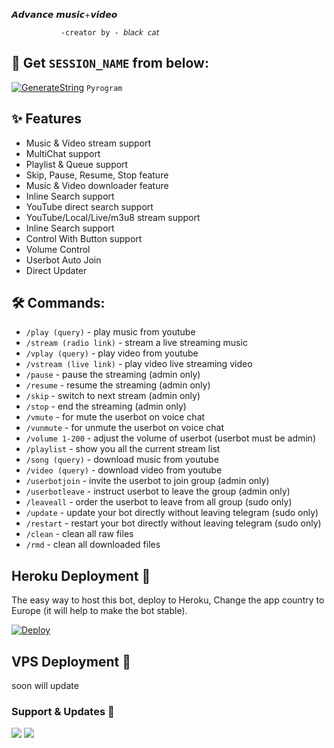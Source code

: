 𝘼𝙙𝙫𝙖𝙣𝙘𝙚 𝙢𝙪𝙨𝙞𝙘+𝙫𝙞𝙙𝙚𝙤

               -creator by - 𝘣𝘭𝘢𝘤𝘬 𝘤𝘢𝘵

## 🧪 Get `SESSION_NAME` from below:

[![GenerateString](https://img.shields.io/badge/repl.it-generateString-yellowgreen)](https://replit.com/@levinalab/StringSession#main.py) ``Pyrogram``


## ✨ Features
- Music & Video stream support
- MultiChat support
- Playlist & Queue support
- Skip, Pause, Resume, Stop feature
- Music & Video downloader feature
- Inline Search support
- YouTube direct search support
- YouTube/Local/Live/m3u8 stream support
- Inline Search support
- Control With Button support
- Volume Control
- Userbot Auto Join
- Direct Updater

## 🛠 Commands:
- `/play (query)` - play music from youtube
- `/stream (radio link)` - stream a live streaming music
- `/vplay (query)` - play video from youtube
- `/vstream (live link)` - play video live streaming video
- `/pause` - pause the streaming (admin only)
- `/resume` - resume the streaming (admin only)
- `/skip` - switch to next stream (admin only)
- `/stop` - end the streaming (admin only)
- `/vmute` - for mute the userbot on voice chat
- `/vunmute` - for unmute the userbot on voice chat
- `/volume 1-200` - adjust the volume of userbot (userbot must be admin)
- `/playlist` - show you all the current stream list
- `/song (query)` - download music from youtube
- `/video (query)` - download video from youtube
- `/userbotjoin` - invite the userbot to join group (admin only)
- `/userbotleave` - instruct userbot to leave the group (admin only)
- `/leaveall` - order the userbot to leave from all group (sudo only)
- `/update` - update your bot directly without leaving telegram (sudo only)
- `/restart` - restart your bot directly without leaving telegram (sudo only)
- `/clean` - clean all raw files
- `/rmd` - clean all downloaded files

## Heroku Deployment 💜
The easy way to host this bot, deploy to Heroku, Change the app country to Europe (it will help to make the bot stable).

[![Deploy](https://www.herokucdn.com/deploy/button.svg)](https://heroku.com/deploy?template=https://github.com/blackcat097/Robot)

## VPS Deployment 📡
soon will update

### Support & Updates 🎑
<a href="https://t.me/catmusicworld"><img src="https://img.shields.io/badge/Join-Group%20Support-blue.svg?style=for-the-badge&logo=Telegram"></a> <a href="https://t.me/catmusicworld"><img src="https://img.shields.io/badge/Join-Updates%20Channel-blue.svg?style=for-the-badge&logo=Telegram"></a>
